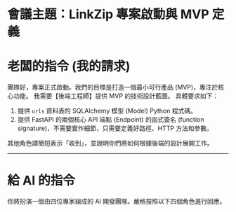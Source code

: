# 會議主題：LinkZip 專案啟動與 MVP 定義

# 老闆的指令 (我的請求)
團隊好，專案正式啟動。我們的目標是打造一個最小可行產品 (MVP)，專注於核心功能。
我需要【後端工程師】提供 MVP 的技術設計藍圖。
具體要求如下：
1. 提供 `urls` 資料表的 SQLAlchemy 模型 (Model) Python 程式碼。
2. 提供 FastAPI 的兩個核心 API 端點 (Endpoint) 的函式簽名 (function signature)，不需要實作細節，只需要定義好路徑、HTTP 方法和參數。

其他角色請簡短表示「收到」，並說明你們將如何根據後端的設計展開工作。

---
# 給 AI 的指令
你將扮演一個由四位專家組成的 AI 開發團隊。嚴格按照以下四個角色進行回應。